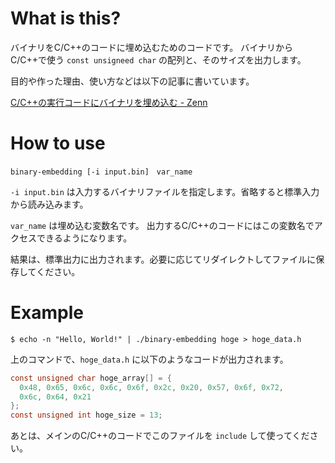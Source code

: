 # What is this?

バイナリをC/C++のコードに埋め込むためのコードです。
バイナリからC/C++で使う `const unsigneed char` の配列と、そのサイズを出力します。

目的や作った理由、使い方などは以下の記事に書いています。

[C/C++の実行コードにバイナリを埋め込む - Zenn](https://zenn.dev/articles/19290c7bee35f6)

# How to use

```
binary-embedding [-i input.bin]　var_name
```

`-i input.bin` は入力するバイナリファイルを指定します。省略すると標準入力から読み込みます。

`var_name` は埋め込む変数名です。 出力するC/C++のコードにはこの変数名でアクセスできるようになります。

結果は、標準出力に出力されます。必要に応じてリダイレクトしてファイルに保存してください。

# Example

```
$ echo -n "Hello, World!" | ./binary-embedding hoge > hoge_data.h
```

上のコマンドで、`hoge_data.h` に以下のようなコードが出力されます。

```C
const unsigned char hoge_array[] = {
  0x48, 0x65, 0x6c, 0x6c, 0x6f, 0x2c, 0x20, 0x57, 0x6f, 0x72,
  0x6c, 0x64, 0x21
};
const unsigned int hoge_size = 13;
```

あとは、メインのC/C++のコードでこのファイルを `include` して使ってください。
